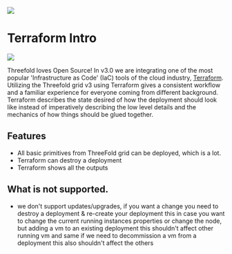 ![ ](./advanced/img/terraform_.png)

# Terraform Intro

![ ](../terraform/img//terraform_works.png)

Threefold loves Open Source! In v3.0 we are integrating one of the most popular 'Infrastructure as Code' (IaC) tools of the cloud industry, [Terraform](https://terraform.io). Utilizing the Threefold grid v3 using Terraform gives a consistent workflow and a familiar experience for everyone coming from different background. Terraform describes the state desired of how the deployment should look like instead of imperatively describing the low level details and the mechanics of how things should be glued together.

## Features

- All basic primitives from ThreeFold grid can be deployed, which is a lot.
- Terraform can destroy a deployment
- Terraform shows all the outputs

## What is not supported.

- we don't support updates/upgrades, if you want a change you need to destroy a deployment & re-create your deployment this in case you want to change the current running instances properties or change the node, but adding a vm to an existing deployment this shouldn't affect other running vm and same if we need to decommission a vm from a deployment this also shouldn't affect the others
